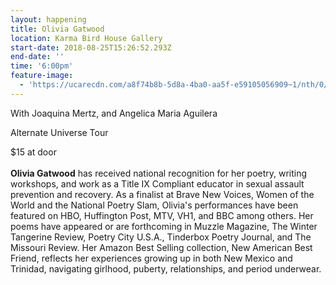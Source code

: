 ```yaml
---
layout: happening
title: Olivia Gatwood
location: Karma Bird House Gallery
start-date: 2018-08-25T15:26:52.293Z
end-date: ''
time: '6:00pm'
feature-image:
  - 'https://ucarecdn.com/a8f74b8b-5d8a-4ba0-aa5f-e59105056909~1/nth/0/'
---
```

With Joaquina Mertz, and Angelica Maria Aguilera

Alternate Universe Tour

$15 at door\
\
**Olivia Gatwood** has received national recognition for her poetry, writing workshops, and work as a Title IX Compliant educator in sexual assault prevention and recovery. As a finalist at Brave New Voices, Women of the World and the National Poetry Slam, Olivia's performances have been featured on HBO, Huffington Post, MTV, VH1, and BBC among others. Her poems have appeared or are forthcoming in Muzzle Magazine, The Winter Tangerine Review, Poetry City U.S.A., Tinderbox Poetry Journal, and The Missouri Review. Her Amazon Best Selling collection, New American Best Friend, reflects her experiences growing up in both New Mexico and Trinidad, navigating girlhood, puberty, relationships, and period underwear.

